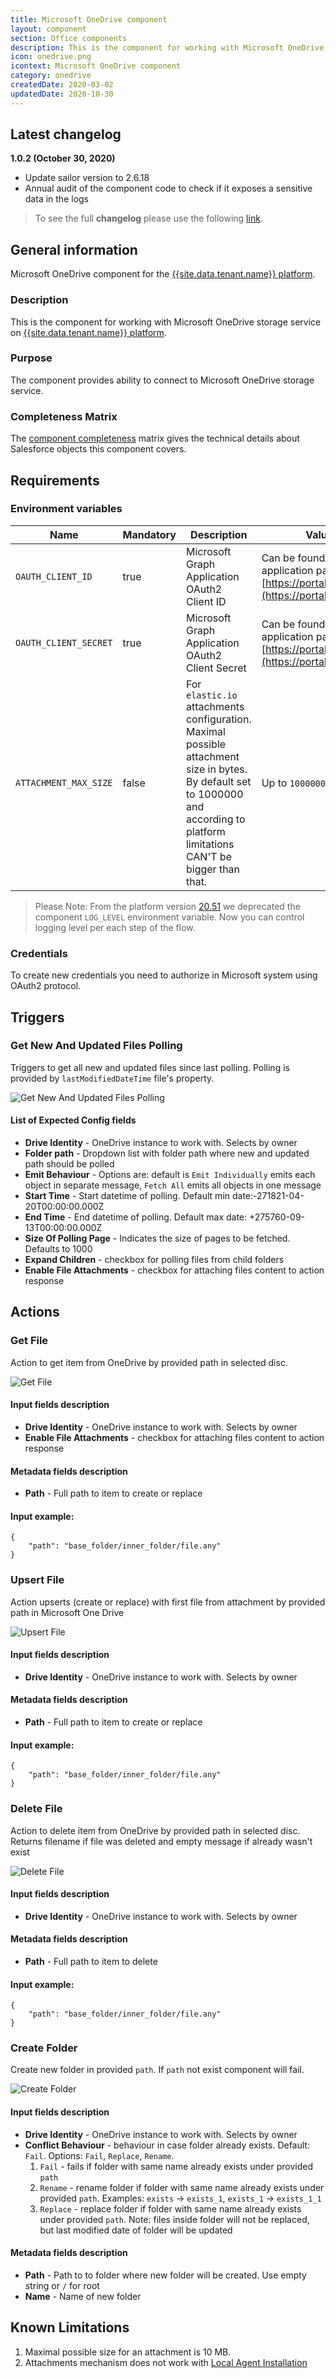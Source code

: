 ```yaml
---
title: Microsoft OneDrive component
layout: component
section: Office components
description: This is the component for working with Microsoft OneDrive storage service on platform.
icon: onedrive.png
icontext: Microsoft OneDrive component
category: onedrive
createdDate: 2020-03-02
updatedDate: 2020-10-30
---
```


## Latest changelog

**1.0.2 (October 30, 2020)**

* Update sailor version to 2.6.18
* Annual audit of the component code to check if it exposes a sensitive data in the logs

> To see the full **changelog** please use the following [link](changelog).

## General information

Microsoft OneDrive component for the [{{site.data.tenant.name}} platform](http://www.{{site.data.tenant.name}}).

### Description

This is the component for working with Microsoft OneDrive storage service on [{{site.data.tenant.name}} platform](http://www.{{site.data.tenant.name}}).

### Purpose

The component provides ability to connect to Microsoft OneDrive storage service.

### Completeness Matrix

The [component completeness](completeness-matrix) matrix gives the technical
details about Salesforce objects this component covers.

## Requirements

### Environment variables

| Name|Mandatory|Description|Values|
|----|---------|-----------|------|
| `OAUTH_CLIENT_ID`| true | Microsoft Graph Application OAuth2 Client ID | Can be found in your application page on [https://portal.azure.com](https://portal.azure.com) |
| `OAUTH_CLIENT_SECRET`| true | Microsoft Graph Application OAuth2 Client Secret | Can be found in your application page on [https://portal.azure.com](https://portal.azure.com) |
| `ATTACHMENT_MAX_SIZE`| false | For `elastic.io` attachments configuration. Maximal possible attachment size in bytes. By default set to 1000000 and according to platform limitations CAN'T be bigger than that. | Up to `1000000` bytes|

> Please Note: From the platform version [20.51](/releases/2020-12-17) we deprecated the
> component `LOG_LEVEL` environment variable. Now you can control logging level per each step of the flow.

### Credentials

To create new credentials you need to authorize in Microsoft system using OAuth2 protocol.

## Triggers

### Get New And Updated Files Polling

Triggers to get all new and updated files since last polling. Polling is provided by `lastModifiedDateTime` file's property.

![Get New And Updated Files Polling](img/get-new-and-update.png)

#### List of Expected Config fields

* **Drive Identity** - OneDrive instance to work with. Selects by owner
* **Folder path** - Dropdown list with folder path where new and updated path should be polled
* **Emit Behaviour** -  Options are: default is `Emit Individually` emits each object in separate message, `Fetch All` emits all objects in one message
* **Start Time** - Start datetime of polling. Default min date:-271821-04-20T00:00:00.000Z
* **End Time** - End datetime of polling. Default max date: +275760-09-13T00:00:00.000Z
* **Size Of Polling Page** - Indicates the size of pages to be fetched. Defaults to 1000
* **Expand Children** - checkbox for polling files from child folders
* **Enable File Attachments** - checkbox for attaching files content to action response

## Actions

### Get File

Action to get item from OneDrive by provided path in selected disc.

![Get File](img/get-file.png)

#### Input fields description

* **Drive Identity** - OneDrive instance to work with. Selects by owner
* **Enable File Attachments** - checkbox for attaching files content to action response

#### Metadata fields description

* **Path** - Full path to item to create or replace

#### Input example:

```
{
    "path": "base_folder/inner_folder/file.any"
}
```

### Upsert File

Action upserts (create or replace) with first file from attachment by provided path in Microsoft One Drive

![Upsert File](img/upsert-file.png)

#### Input fields description

* **Drive Identity** - OneDrive instance to work with. Selects by owner

#### Metadata fields description

* **Path** - Full path to item to create or replace

#### Input example:

```
{
    "path": "base_folder/inner_folder/file.any"
}
```

### Delete File

Action to delete item from OneDrive by provided path in selected disc.
Returns filename if file was deleted and empty message if already wasn't exist

![Delete File](img/delete-file.png)

#### Input fields description

* **Drive Identity** - OneDrive instance to work with. Selects by owner

#### Metadata fields description

* **Path** - Full path to item to delete

#### Input example:

```
{
    "path": "base_folder/inner_folder/file.any"
}
```

### Create Folder

Create new folder in provided `path`. If `path` not exist component will fail.

![Create Folder](img/create-folder.png)

#### Input fields description

* **Drive Identity** - OneDrive instance to work with. Selects by owner
* **Conflict Behaviour** - behaviour in case folder already exists. Default: `Fail`. Options: `Fail`, `Replace`, `Rename`.
    1. `Fail` - fails if folder with same name already exists under provided `path`
    2. `Rename` - rename folder if folder with same name already exists under provided `path`. Examples: `exists` -> `exists_1`, `exists_1` -> `exists_1_1`
    3. `Replace` - replace folder if folder with same name already exists under provided `path`. Note: files inside folder will not be replaced, but last modified date of folder will be updated

#### Metadata fields description

* **Path** - Path to to folder where new folder will be created. Use empty string or `/` for root
* **Name** - Name of new folder

## Known Limitations

1. Maximal possible size for an attachment is 10 MB.
2. Attachments mechanism does not work with [Local Agent Installation](/references/local-agents-requesting#compatible-operating-systems)
